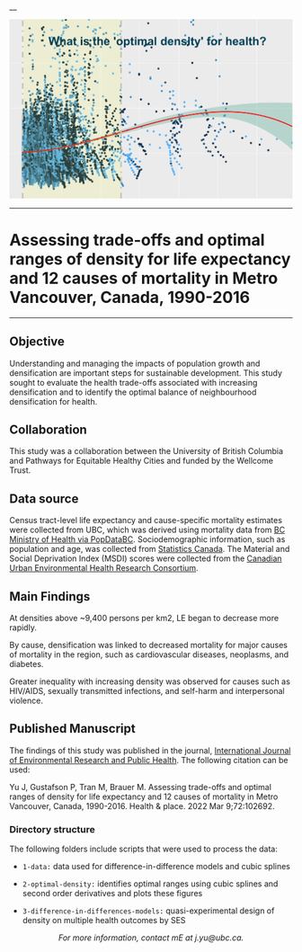 __

<img src='img/optimal_density_header.png' /></a>
___

# Assessing trade-offs and optimal ranges of density for life expectancy and 12 causes of mortality in Metro Vancouver, Canada, 1990-2016

___ 

## Objective

Understanding and managing the impacts of population growth and densification are important steps for sustainable development. This study sought to evaluate the health trade-offs associated with increasing densification and to identify the optimal balance of neighbourhood densification for health.

## Collaboration

This study was a collaboration between the University of British Columbia and Pathways for Equitable Healthy Cities and funded by the Wellcome Trust.

## Data source

Census tract-level life expectancy and cause-specific mortality estimates were collected from UBC, which was derived using mortality data from <a href='https://www.popdata.bc.ca/data/listings'>BC Ministry of Health via PopDataBC</a>. Sociodemographic information, such as population and age, was collected from <a href='https://www12.statcan.gc.ca/census-recensement/index-eng.cfm'>Statistics Canada</a>. The Material and Social Deprivation Index (MSDI) scores were collected from the <a href='https://www.canue.ca/'>Canadian Urban Environmental Health Research Consortium</a>.

## Main Findings

At densities above ~9,400 persons per km2, LE began to decrease more rapidly.

By cause, densification was linked to decreased mortality for major causes of mortality in the region, such as cardiovascular diseases, neoplasms, and diabetes. 

Greater inequality with increasing density was observed for causes such as HIV/AIDS, sexually transmitted infections, and self-harm and interpersonal violence.

## Published Manuscript

The findings of this study was published in the journal, <a href='https://doi.org/10.1016/j.healthplace.2021.102692'>International Journal of Environmental Research and Public Health</a>. The following citation can be used:

Yu J, Gustafson P, Tran M, Brauer M. Assessing trade-offs and optimal ranges of density for life expectancy and 12 causes of mortality in Metro Vancouver, Canada, 1990-2016. Health & place. 2022 Mar 9;72:102692.

### Directory structure

The following folders include scripts that were used to process the data:

* `1-data:` data used for difference-in-difference models and cubic splines

* `2-optimal-density:` identifies optimal ranges using cubic splines and second order derivatives and plots these figures

* `3-difference-in-differences-models:` quasi-experimental design of density on multiple health outcomes by SES

<center><em>For more information, contact mE at j.yu@ubc.ca.</em></center>